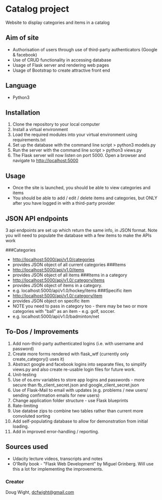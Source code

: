 # Catalog project
Website to display categories and items in a catalog

## Aim of site
- Authorisation of users through use of third-party authenticators (Google & facebook)
- Use of CRUD functionality in accessing database
- Usage of Flask server and rendering web pages
- Usage of Bootstrap to create attractive front end

## Language
- Python3

## Installation
1. Clone the repository to your local computer
1. Install a virtual environment
1. Load the required modules into your virtual environment using requirements.txt
1. Set up the database with the command line script > python3 models.py
1. Run the server with the command line script > python3 views.py
1. The Flask server will now listen on port 5000. Open a browser and navigate to
[http://localhost:5000](http://localhost:5000)

## Usage
- Once the site is launched, you should be able to view categories and items
- You should be able to add / edit / delete items and categories, but ONLY after you have logged in with a third-party provider

## JSON API endpoints
3 api endpoints are set up which return the same info, in JSON format.
Note you will need to populate the database with a few items to make the APIs work

###Categories
- [http://localhost:5000/api/v1.0/categories](http://localhost:5000/api/v1.0/categories)
- provides JSON object of all current categories
###Items
- [http://localhost:5000/api/v1.0/items](http://localhost:5000/api/v1.0/items)
- provides JSON object of all items
###Items in a category
- [http://localhost:5000/api/v1.0/:category/items](http://localhost:5000/api/v1.0/:category/items)
- provides JSON object of items in a category.
- e.g. localhost:5000/api/v1.0/hockey/items
###Specific item
- [http://localhost:5000/api/v1.0/:category/item](http://localhost:5000/api/v1.0/:category/item)
- provides JSON object on specific item
- NOTE you need to pass in category too - there may be two or more categories with "ball" as an item - e.g. golf, soccer.
- e.g. localhost:5000/api/v1.0/badminton/net

## To-Dos / Improvements
1. Add non-third-party authenticated logins (i.e. with username and password)
1. Create more forms rendered with flask_wtf (currently only create_category() uses it)
1. Abstract google and facebook logins into separate files, to simplify views.py and also
create re-usable login files for future work.
1. Unit-testing
1. Use of os.env variables to store app logins and passwords - more secure than fb_client_secret.json
and google_client_secret.json
1. Use of Flask-Mail to email with updates (e.g. problems / new users/ sending confirmation emails for new users)
1. Change application folder structure - use Flask blueprints
1. Rate-limiting
1. Use databse zips to combine two tables rather than current more convoluted sorting
1. Add self-populating database to allow for demonstration from initial loading.
1. Add in improved error-handling / reporting.

## Sources used
- Udacity lecture videos, transcripts and notes
- O'Reilly book - "Flask Web Development" by Miguel Grinberg. Will use this a lot for implementing the improvements.

### Creator
Doug Wight, dcfwight@gmail.com

